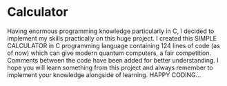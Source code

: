# Calculator
Having enormous programming knowledge particularly in C, I decided to implement my skills practically on this huge project. I created this SIMPLE CALCULATOR in C programming language containing 124 lines of code (as of now) which can give modern quantum computers, a fair competition.
Comments between the code have been added for better understanding. I hope you will learn something from this project and always remember to implement your knowledge alongside of learning. 
HAPPY CODING...
